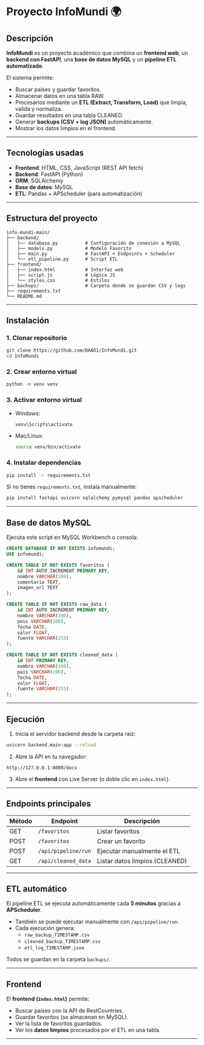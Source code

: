 # Proyecto InfoMundi 🌍

## Descripción
**InfoMundi** es un proyecto académico que combina un **frontend web**, un **backend con FastAPI**, una **base de datos MySQL** y un **pipeline ETL automatizado**.  

El sistema permite:  
- Buscar países y guardar favoritos.  
- Almacenar datos en una tabla RAW.  
- Procesarlos mediante un **ETL (Extract, Transform, Load)** que limpia, valida y normaliza.  
- Guardar resultados en una tabla CLEANED.  
- Generar **backups (CSV + log JSON)** automáticamente.  
- Mostrar los datos limpios en el frontend.  

---

## Tecnologías usadas
- **Frontend**: HTML, CSS, JavaScript (REST API fetch)  
- **Backend**: FastAPI (Python)  
- **ORM**: SQLAlchemy  
- **Base de datos**: MySQL  
- **ETL**: Pandas + APScheduler (para automatización)  

---

## Estructura del proyecto
```
info-mundi-main/
├── backend/
│   ├── database.py          # Configuración de conexión a MySQL
│   ├── models.py            # Modelo Favorito
│   ├── main.py              # FastAPI + Endpoints + Scheduler
│   └── etl_pipeline.py      # Script ETL
├── frontend/
│   ├── index.html           # Interfaz web
│   ├── script.js            # Lógica JS
│   └── styles.css           # Estilos
├── backups/                 # Carpeta donde se guardan CSV y logs
├── requirements.txt
└── README.md
```

---

## Instalación

### 1. Clonar repositorio
```bash
git clone https://github.com/DAAO1/InfoMundi.git
cd InfoMundi
```

### 2. Crear entorno virtual
```bash
python -m venv venv
```

### 3. Activar entorno virtual
- Windows:
  ```bash
  venv\Scripts\activate
  ```
- Mac/Linux:
  ```bash
  source venv/bin/activate
  ```

### 4. Instalar dependencias
```bash
pip install -r requirements.txt
```
Si no tienes `requirements.txt`, instala manualmente:
```bash
pip install fastapi uvicorn sqlalchemy pymysql pandas apscheduler
```

---

## Base de datos MySQL

Ejecuta este script en MySQL Workbench o consola:

```sql
CREATE DATABASE IF NOT EXISTS infomundi;
USE infomundi;

CREATE TABLE IF NOT EXISTS favoritos (
    id INT AUTO_INCREMENT PRIMARY KEY,
    nombre VARCHAR(100),
    comentario TEXT,
    imagen_url TEXT
);

CREATE TABLE IF NOT EXISTS raw_data (
    id INT AUTO_INCREMENT PRIMARY KEY,
    nombre VARCHAR(100),
    pais VARCHAR(100),
    fecha DATE,
    valor FLOAT,
    fuente VARCHAR(255)
);

CREATE TABLE IF NOT EXISTS cleaned_data (
    id INT PRIMARY KEY,
    nombre VARCHAR(100),
    pais VARCHAR(100),
    fecha DATE,
    valor FLOAT,
    fuente VARCHAR(255)
);
```

---

## Ejecución

1. Inicia el servidor backend desde la carpeta raíz:
```bash
uvicorn backend.main:app --reload
```

2. Abre la API en tu navegador:
```
http://127.0.0.1:8000/docs
```

3. Abre el **frontend** con Live Server (o doble clic en `index.html`).

---

## Endpoints principales

| Método | Endpoint             | Descripción |
|--------|----------------------|-------------|
| GET    | `/favoritos`         | Listar favoritos |
| POST   | `/favoritos`         | Crear un favorito |
| POST   | `/api/pipeline/run`  | Ejecutar manualmente el ETL |
| GET    | `/api/cleaned_data`  | Listar datos limpios (CLEANED) |

---

## ETL automático
El pipeline ETL se ejecuta automáticamente cada **5 minutos** gracias a **APScheduler**.  
- También se puede ejecutar manualmente con `/api/pipeline/run`.  
- Cada ejecución genera:  
  - `raw_backup_TIMESTAMP.csv`  
  - `cleaned_backup_TIMESTAMP.csv`  
  - `etl_log_TIMESTAMP.json`  

Todos se guardan en la carpeta `backups/`.

---

## Frontend
El **frontend (`index.html`)** permite:  
- Buscar países con la API de RestCountries.  
- Guardar favoritos (se almacenan en MySQL).  
- Ver la lista de favoritos guardados.  
- Ver los **datos limpios** procesados por el ETL en una tabla.

---

